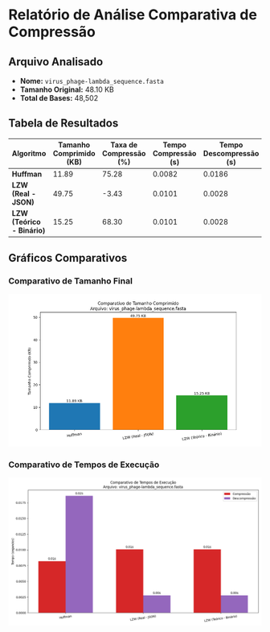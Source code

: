 # Relatório de Análise Comparativa de Compressão

## Arquivo Analisado
- **Nome:** `virus_phage-lambda_sequence.fasta`
- **Tamanho Original:** 48.10 KB
- **Total de Bases:** 48,502

## Tabela de Resultados

| Algoritmo | Tamanho Comprimido (KB) | Taxa de Compressão (%) | Tempo Compressão (s) | Tempo Descompressão (s) |
|---|---|---|---|---|
| **Huffman** | 11.89 | 75.28 | 0.0082 | 0.0186 |
| **LZW (Real - JSON)** | 49.75 | -3.43 | 0.0101 | 0.0028 |
| **LZW (Teórico - Binário)** | 15.25 | 68.30 | 0.0101 | 0.0028 |

## Gráficos Comparativos

### Comparativo de Tamanho Final
![Comparativo de Tamanho](virus_phage-lambda_sequence_comparativo_tamanho.png)

### Comparativo de Tempos de Execução
![Comparativo de Tempo](virus_phage-lambda_sequence_comparativo_tempo.png)

